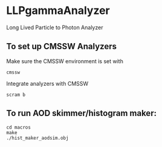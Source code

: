 # LLPgammaAnalyzer
Long Lived Particle to Photon Analyzer

## To set up CMSSW Analyzers
Make sure the CMSSW environment is set with
```
cmssw
```
Integrate analyzers with CMSSW
```
scram b 
```

## To run AOD skimmer/histogram maker:
```
cd macros
make
./hist_maker_aodsim.obj
```
